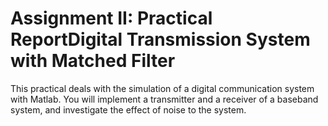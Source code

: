 # Assignment II: Practical ReportDigital Transmission System with Matched Filter
This practical deals with the simulation of a digital communication system with Matlab. You will
implement a transmitter and a receiver of a baseband system, and investigate the effect of noise to the
system.